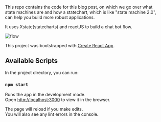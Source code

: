 This repo contains the code for this blog post, on which we go over what state machines are and how a statechart, which is like "state machine 2.0", can help you build more robust applications.

It uses Xstate(statecharts) and reactJS to build a chat bot flow.

![flow](/assets/flow.gif)

This project was bootstrapped with [Create React App](https://github.com/facebook/create-react-app).

## Available Scripts

In the project directory, you can run:

### `npm start`

Runs the app in the development mode.<br>
Open [http://localhost:3000](http://localhost:3000) to view it in the browser.

The page will reload if you make edits.<br>
You will also see any lint errors in the console.
